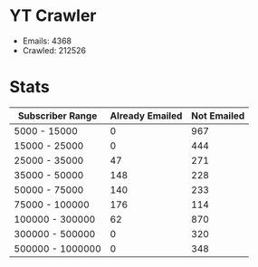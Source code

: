 # YT Crawler
- Emails: 4368
- Crawled: 212526

# Stats
| Subscriber Range  | Already Emailed | Not Emailed |
|-------|-------|-------|
| 5000 - 15000 | 0 | 967 |
| 15000 - 25000 | 0 | 444 |
| 25000 - 35000 | 47 | 271 |
| 35000 - 50000 | 148 | 228 |
| 50000 - 75000 | 140 | 233 |
| 75000 - 100000 | 176 | 114 |
| 100000 - 300000 | 62 | 870 |
| 300000 - 500000 | 0 | 320 |
| 500000 - 1000000 | 0 | 348 |
